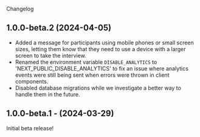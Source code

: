 Changelog

## 1.0.0-beta.2 (2024-04-05)

- Added a message for participants using mobile phones or small screen sizes, letting them know that they need to use a device with a larger screen to take the interview.
- Renamed the environment variable `DISABLE_ANALYTICS` to 'NEXT_PUBLIC_DISABLE_ANALYTICS' to fix an issue where analytics events were still being sent when errors were thrown in client components.
- Disabled database migrations while we investigate a better way to handle them in the future.

## 1.0.0-beta.1 - (2024-03-29)

Initial beta release!
